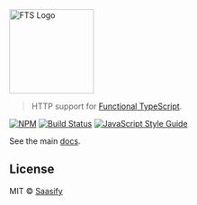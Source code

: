 <a href="https://github.com/transitive-bullshit/functional-typescript" title="Functional TypeScript">
  <img src="https://raw.githubusercontent.com/transitive-bullshit/functional-typescript/master/logo.png" alt="FTS Logo" width="150" />
</a>

> HTTP support for [Functional TypeScript](https://github.com/transitive-bullshit/functional-typescript).

[![NPM](https://img.shields.io/npm/v/fts-http.svg)](https://www.npmjs.com/package/fts-http) [![Build Status](https://travis-ci.com/transitive-bullshit/functional-typescript.svg?branch=master)](https://travis-ci.com/transitive-bullshit/functional-typescript) [![JavaScript Style Guide](https://img.shields.io/badge/code_style-prettier-brightgreen.svg)](https://prettier.io)

See the main [docs](https://github.com/transitive-bullshit/functional-typescript).

## License

MIT © [Saasify](https://saasify.sh)
